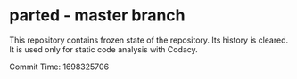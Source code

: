 # parted - master branch

This repository contains frozen state of the repository.
Its history is cleared. It is used only for static code
analysis with Codacy.

Commit Time: 1698325706